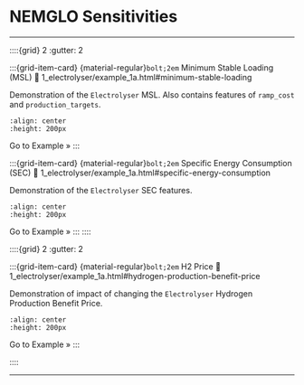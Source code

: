 # NEMGLO Sensitivities
----------------
<!-- Line 1 -->
::::{grid} 2
:gutter: 2

:::{grid-item-card} {material-regular}`bolt;2em` Minimum Stable Loading (MSL)
:link: 1_electrolyser/example_1a.html#minimum-stable-loading

Demonstration of the `Electrolyser` MSL. Also contains features of `ramp_cost` and
`production_targets`.

```{image} 1_electrolyser/example_electrolyser_msl.png
:align: center
:height: 200px
```
Go to Example »
:::

:::{grid-item-card} {material-regular}`bolt;2em` Specific Energy Consumption (SEC)
:link: 1_electrolyser/example_1a.html#specific-energy-consumption

Demonstration of the `Electrolyser` SEC features.

```{image} 1_electrolyser/example_electrolyser_h2produced.png
:align: center
:height: 200px

```
Go to Example »
:::
::::

<!-- Line 2 -->
::::{grid} 2
:gutter: 2

:::{grid-item-card} {material-regular}`bolt;2em` H2 Price
:link: 1_electrolyser/example_1a.html#hydrogen-production-benefit-price

Demonstration of impact of changing the `Electrolyser` Hydrogen Production Benefit Price.

```{image} 1_electrolyser/example_electrolyser_h2price.png
:align: center
:height: 200px
```
Go to Example »
:::

<!-- :::{grid-item-card} {material-regular}`energy_savings_leaf;2em` Market Renewable Energy Certificates (RECs)
:link: 2_renewables/example_2b.html#renewable-energy-certificates-rec-market-feature

Purchasing Renewable Energy Certificates from Spot Market with load only (no PPAs).
```{image} 2_renewables/rec_h2only_tmb.png
:align: center
:height: 200px
```
Go to Example »
::: -->

::::

----------------